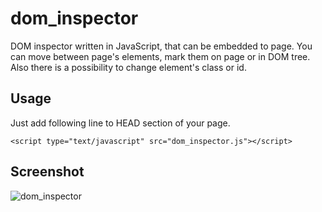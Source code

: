 dom_inspector
=============

DOM inspector written in JavaScript, that can be embedded to page. You can move
between page's elements, mark them on page or in DOM tree. Also there is 
a possibility to change element's class or id.

Usage
-----

Just add following line to HEAD section of your page.

`<script type="text/javascript" src="dom_inspector.js"></script>`

Screenshot
----------

![dom_inspector](http://i.imgur.com/J8wCt.png)